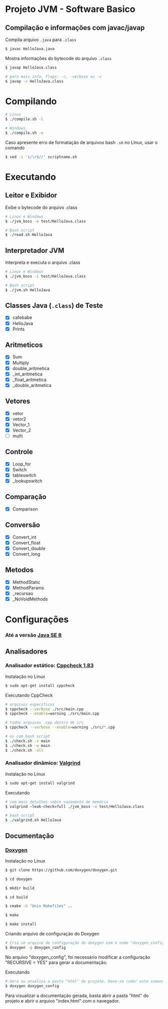 # Projeto JVM - Software Basico

## Compilação e informações com javac/javap

Compila arquivo ``.java`` para ``.class``

``` bash
$ javac HelloJava.java
```

Mostra informações do bytecode do arquivo ``.class``

``` bash
$ javap HelloJava.class

# para mais info, flags: -c, -verbose ou -v
$ javap -v HelloJava.class
```

# Compilando

``` bash
# Linux
$ ./compile.sh -l

# Windows
$ ./compile.sh -w
```

Caso apresente erro de formatação de arquivos bash ``.sh`` no Linux, usar o comando 

```bash
$ sed -i 's/\r$//' scriptname.sh
```

# Executando

## Leitor e Exibidor

Exibe o bytecode do arquivo .class

``` bash
# Linux e Windows
$ ./jvm_boss -e test/HelloJava.class

# Bash script
$ ./read.sh HelloJava
```

## Interpretador JVM

Interpreta e executa o arquivo .class

``` bash
# Linux e Windows
$ ./jvm_boss -i test/HelloJava.class

# Bash script
$ ./jvm.sh HelloJava
```

## Classes Java (``.class``) de Teste

- [x] cafebabe
- [x] HelloJava
- [x] Prints
  
## Aritmeticos

- [x] Sum
- [x] Multiply
- [x] double_aritmetica
- [x] _int_aritmetica
- [x] _float_aritmetica
- [x] _double_aritmetica

## Vetores

- [x] vetor
- [x] vetor2
- [x] Vector_1
- [x] Vector_2
- [ ] multi
## Controle

- [x] Loop_for
- [x] Switch
- [x] tableswitch
- [x] _lookupswitch

## Comparação

- [x] Comparison
## Conversão

- [x] Convert_int
- [x] Convert_float
- [x] Convert_double
- [x] Convert_long

## Metodos

- [x] MethodStatic
- [x] MethodParams
- [x] _recursao
- [x] _NoVoidMethods

<!-- 1- Fazer vetor e multi funcionar -->
<!-- 1- Refatorar o class_loader -->
<!-- Frame teria que pegar dentro do Method area.  -->
<!-- 1- Ver as funções de Cp_Info. Existem 2 funções -->
 
<!-- Frame -->
<!-- Class Loader -->
<!-- Cp_Info  -->
<!-- Arquivos que usam super class -->
# Configurações

### Até a versão [Java SE 8](https://docs.oracle.com/javase/specs/jvms/se8/html/index.html)

## Analisadores 

### Analisador estático: [Cppcheck 1.83](http://cppcheck.sourceforge.net) 

Instalação no Linux

``` bash
$ sudo apt-get install cppcheck
```

Executando CppCheck

``` bash
# arquivos especificos
$ cppcheck --verbose ./src/main.cpp
$ cppcheck --enable=warning ./src/main.cpp

# todos arquivos .cpp dentro de src
$ cppcheck --verbose --enable=warning ./src/*.cpp

# ou com bash script
$ ./check.sh -v main
$ ./check.sh -w main
$ ./check.sh -all

```

### Analisador dinâmico: [Valgrind](https://www.valgrind.org/) 

Instalação no Linux

``` bash
$ sudo apt-get install valgrind
```

Executando

``` bash
# com mais detalhes sobre vazamento de memória
$ valgrind –leak-check=full ./jvm_boss -e test/HelloJava.class

# bash script
$ ./valgrind.sh HelloJava
```
## Documentação

### [Doxygen](https://www.doxygen.nl/index.html) 

Instalação no Linux

``` bash
$ git clone https://github.com/doxygen/doxygen.git

$ cd doxygen

$ mkdir build

$ cd build

$ cmake -G "Unix Makefiles" ..

$ make

$ make install
```

Criando arquivo de configuração do Doxygen

``` bash
# Cria um arquivo de configuração do doxygen com o nome "doxygen_config"
$ doxygen -g doxygen_config
```

No arquivo "doxygen_config", foi necessário modificar a configuração "RECURSIVE = YES" para gerar a documentação.

Executando

``` bash
# Gera ou atualiza a pasta "html" do projeto. Deve-se rodar este comando sempre que o código for atualizado
$ doxygen doxygen_config
```

Para visualizar a documentação gerada, basta abrir a pasta "html" do projeto e abrir o arquivo "index.html" com o navegador.